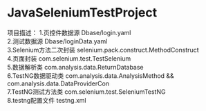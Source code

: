 # JavaSeleniumTestProject
项目描述：
  1.页控件数据源 Dbase/login.yaml</br>
  2.测试数据源 Dbase/loginData.yaml</br>
  3.Selenium方法二次封装 selenium.pack.construct.MethodConstruct</br>
  4.页面封装 com.selenium.test.TestSelenium</br>
  5.数据解析类 com.analysis.data.ReturnDatabase</br>
  6.TestNG数据驱动类 com.analysis.data.AnalysisMethod && com.analysis.data.DataProviderCon</br>
  7.TestNG测试方法类 com.selenium.test.SeleniumTestNG</br>
  8.testng配置文件 testng.xml</br>
